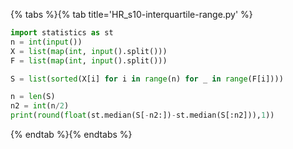 {% tabs %}{% tab title='HR_s10-interquartile-range.py' %}

```py
import statistics as st
n = int(input())
X = list(map(int, input().split()))
F = list(map(int, input().split()))

S = list(sorted(X[i] for i in range(n) for _ in range(F[i])))

n = len(S)
n2 = int(n/2)
print(round(float(st.median(S[-n2:])-st.median(S[:n2])),1))
```

{% endtab %}{% endtabs %}
